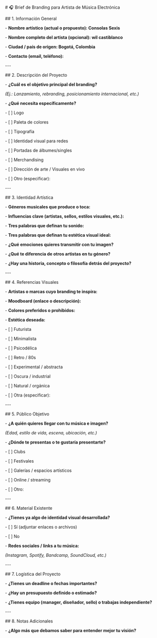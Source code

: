 \# 🎧 Brief de Branding para Artista de Música Electrónica



\## 1. Información General

\- **Nombre artístico (actual o propuesto): Consolas Sexis**  

\- **Nombre completo del artista (opcional): wil castiblanco**  

\- **Ciudad / país de origen: Bogotá, Colombia**  

\- **Contacto (email, teléfono):**  



\---



\## 2. Descripción del Proyecto

\- **¿Cuál es el objetivo principal del branding?**  

 *(Ej.: Lanzamiento, rebranding, posicionamiento internacional, etc.)*



\- **¿Qué necesita específicamente?**  

 \- [ ] Logo  

 \- [ ] Paleta de colores  

 \- [ ] Tipografía  

 \- [ ] Identidad visual para redes  

 \- [ ] Portadas de álbumes/singles  

 \- [ ] Merchandising  

 \- [ ] Dirección de arte / Visuales en vivo  

 \- [ ] Otro (especificar):  



\---



\## 3. Identidad Artística

\- **Géneros musicales que produce o toca:**  

\- **Influencias clave (artistas, sellos, estilos visuales, etc.):**  

\- **Tres palabras que definan tu sonido:**  

\- **Tres palabras que definan tu estética visual ideal:**  

\- **¿Qué emociones quieres transmitir con tu imagen?**  

\- **¿Qué te diferencia de otros artistas en tu género?**  

\- **¿Hay una historia, concepto o filosofía detrás del proyecto?**  



\---



\## 4. Referencias Visuales

\- **Artistas o marcas cuyo branding te inspira:**  

\- **Moodboard (enlace o descripción):**  

\- **Colores preferidos o prohibidos:**  

\- **Estética deseada:**  

 \- [ ] Futurista  

 \- [ ] Minimalista  

 \- [ ] Psicodélica  

 \- [ ] Retro / 80s  

 \- [ ] Experimental / abstracta  

 \- [ ] Oscura / industrial  

 \- [ ] Natural / orgánica  

 \- [ ] Otra (especificar):  



\---



\## 5. Público Objetivo

\- **¿A quién quieres llegar con tu música e imagen?**  

 *(Edad, estilo de vida, escena, ubicación, etc.)*



\- **¿Dónde te presentas o te gustaría presentarte?**  

 \- [ ] Clubs  

 \- [ ] Festivales  

 \- [ ] Galerías / espacios artísticos  

 \- [ ] Online / streaming  

 \- [ ] Otro:



\---



\## 6. Material Existente

\- **¿Tienes ya algo de identidad visual desarrollada?**  

 \- [ ] Sí (adjuntar enlaces o archivos)  

 \- [ ] No  



\- **Redes sociales / links a tu música:**  

 *(Instagram, Spotify, Bandcamp, SoundCloud, etc.)*



\---



\## 7. Logística del Proyecto

\- **¿Tienes un deadline o fechas importantes?**  

\- **¿Hay un presupuesto definido o estimado?**  

\- **¿Tienes equipo (manager, diseñador, sello) o trabajas independiente?**  



\---



\## 8. Notas Adicionales

\- **¿Algo más que debamos saber para entender mejor tu visión?**